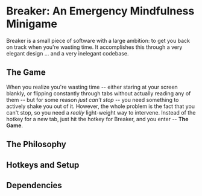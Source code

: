 # Breaker: An Emergency Mindfulness Minigame

Breaker is a small piece of software with a large ambition: to get you back on track when you're wasting time. It accomplishes this through a very elegant design ... and a very inelegant codebase.

## The Game

When you realize you're wasting time -- either staring at your screen blankly, or flipping constantly through tabs without actually reading any of them -- but for some reason *just can't stop* -- you need something to actively shake you out of it. However, the whole problem is the fact that you can't stop, so you need a *really* light-weight way to intervene. Instead of the hotkey for a new tab, just hit the hotkey for Breaker, and you enter -- **The Game**.



## The Philosophy

## Hotkeys and Setup

## Dependencies
